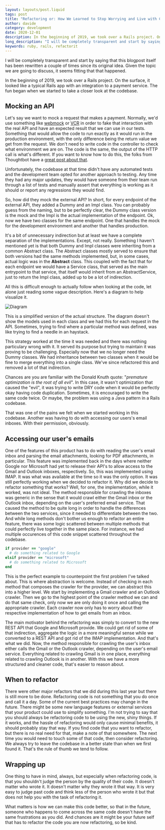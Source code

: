 ```yaml
---
layout: layouts/post.liquid
tags: post
title: "Refactoring or: How We Learned to Stop Worrying and Live with Chaos"
author: davide
category: development
date: 2020-12-01
description: In the beginning of 2019, we took over a Rails project. On the surface, it looked like a typical Rails app with an integration to a payment service. The fun began when we started to take a closer look at the codebase.
long_description: "I will be completely transparent and start by saying that this blogpost itself has been rewritten a couple of times since its original idea. Given the topic we are going to discuss, it seems fitting that that happened. In the beginning of 2019, we took over a Rails project. On the surface, it looked like a typical Rails app with an integration to a payment service. The fun began when we started to take a closer look at the codebase."
keywords: ruby, rails, refactorit
---
```


I will be completely transparent and start by saying that this blogpost itself has been rewritten a couple of times since its original idea. Given the topic we are going to discuss, it seems fitting that that happened.

In the beginning of 2019, we took over a Rails project. On the surface, it looked like a typical Rails app with an integration to a payment service. The fun began when we started to take a closer look at the codebase.

## Mocking an API

Let's say we want to mock a request that makes a payment. Normally, we'd use something like [webmock](https://github.com/bblimke/webmock) or [VCR](https://github.com/vcr/vcr) in order to fake that interaction with the real API and have an expected result that we can use in our tests. Something that would allow the code to run exactly as it would run in the production environment, with the only difference being the return value we get from the request. We don't need to write code in the controller to check what environment we are on. The code is the same, the output of the HTTP call is what's different. If you want to know how to do this, the folks from Thoughtbot have a [great post about that](https://thoughtbot.com/blog/how-to-stub-external-services-in-tests).

Unfortunately, the codebase at that time didn't have any automated tests and the development team opted for another approach to testing. Any time they had any major updates, they would have someone from their team run through a list of tests and manually assert that everything is working as it should or report any regressions they would find.

So, how did they mock the external API? In short, for every endpoint of the external API, they added a Dummy and an Impl class. You can probably guess from the naming, but to be perfectly clear, the Dummy class version is the mock and the Impl is the actual implementation of the endpoint. Ok, now we have two classes for the same endpoint. One that handles the mock for the development environment and another that handles production.

It's a bit of unnecessary indirection but at least we have a complete separation of the implementations. Except, not really. Something I haven't mentioned yet is that both Dummy and Impl classes were inheriting from a common Abstract class. The Abstract classes mostly served to ensure that both versions had the same methods implemented, but, in some cases, actual logic was in the **Abstract** class. This coupled with the fact that for each endpoint we would have a Service class, that served as the main entrypoint to that service, that itself would inherit from an AbstractService, just to return the Impl class, added up to be a lot of indirection.

All this is difficult enough to actually follow when looking at the code, let alone just reading some vague description. Here's a diagram to help visualize it.

![Diagram](/images/refactoring-live-with-chaos-diagram.png)

This is a simplified version of the actual structure. The diagram doesn't show the models used in each class and we had this for each request in the API. Sometimes, trying to find where a particular method was defined, was like trying to find a needle in an haystack.

This strategy worked at the time it was needed and there was nothing particulary wrong with it. It served its purpose but trying to maintain it was proving to be challenging. Especially now that we no longer need the Dummy classes. We had inheritance between two classes when it would be fine to merge everything into a single class. We've since refactored this and removed a lot of that indirection.

Chances are you are familiar with the Donald Knuth quote: "*premature optimization is the root of all evil*". In this case, it wasn't optimization that caused the "evil", it was trying to write DRY code when it would be perfectly okay having code duplication. Sometimes, it is encouraged to write the same code twice. Or maybe, the problem was using a Java pattern in a Rails codebase.

That was one of the pains we felt when we started working in this codebase. Another was having to do with accessing our users's email inboxes. With their permission, obviously.

## Accessing our user's emails

One of the features of this product has to do with reading the user's email inbox and parsing the email attachments, looking for PDF attachments, in particular. This feature was implemented back in the days where neither Google nor Microsoft had yet to release their API's to allow access to the Gmail and Outlook inboxes, respectively. So, this was implemented using IMAP. It was what was available at the time so it was the only option. It was still perfectly working when we decided to refactor it. Why did we decide to refactor something that works? Well, for one, the implementation, while it worked, was not ideal. The method responsible for crawling the inboxes was generic in the sense that it would crawl either the Gmail inbox or the Outlook inbox, depending on the user's preferred email service. That caused the method to be quite long in order to handle the differences between the two services, since it needed to differentiate between the two. And while long methods don't bother us enough to refactor an entire feature, there was some logic scattered between multiple methods that could perfectly live together in the same place. For instance, we had multiple occurences of this code snippet scattered throughout the codebase.

```ruby
if provider == "google"
  # do something related to Google
elsif provider == "microsoft"
  # do something related to Microsoft
end
```

This is the perfect example to counterpoint the first problem I've talked about. This is where abstraction is welcome. Instead of checking in each method that composes the crawler for the provider, we can abstract this into a higher level. We start by implementing a Gmail crawler and an Outlook crawler. Then we go to the highest point of the crawler method we can and do that same check, only now we are only doing it once and calling the appropriate crawler. Each crawler now only has to worry about their respective implementation of how to get emails from an inbox.

The main motivator behind the refactoring was simply to convert to the new REST API that Google and Microsoft provide. We could get rid of some of that indirection, aggregate the logic in a more meaningful sense while we converted to a REST API and got rid of the IMAP implementation. And that's what we did. Now, the method responsible for crawling the user's inbox either calls the Gmail or the Outlook crawler, depending on the user's email service. Everything related to crawling Gmail is in one place, everything related to crawling Outlook is in another. With this we have a more structured and cleaner code, that's easier to reason about.

## When to refactor

There were other major refactors that we did during this last year but there is still more to be done. Refactoring code is not something that you do once and call it a day. Some of the current best practices may change in the future. There might be some new language features or external services that your product could use to simplify something. I'm not trying to say that you should always be refactoring code to be using the new, shiny things. If it works, and the hassle of refactoring would only cause minimal benefits, it should probably stay that way. If you find code that you want to refactor, but there is no real need for that, make a note of that somewhere. The next time you would need to touch some of that code, then consider refactoring. We always try to leave the codebase in a better state than when we first found it. That's the rule of thumb we tend to follow.

## Wrapping up

One thing to have in mind, always, but especially when refactoring code, is that you shouldn't judge the person by the quality of their code. It doesn't matter who wrote it. It doesn't matter why they wrote it that way. It is very easy to judge past code and think less of the person who wrote it but that does not help you with the task of refactoring it.

What matters is how we can make this code better, so that in the future, someone who happens to come across the same code doesn't have the same frustrations as you did. And chances are it might be your future self that has to refactor the code you are now refactoring, so be kind.
